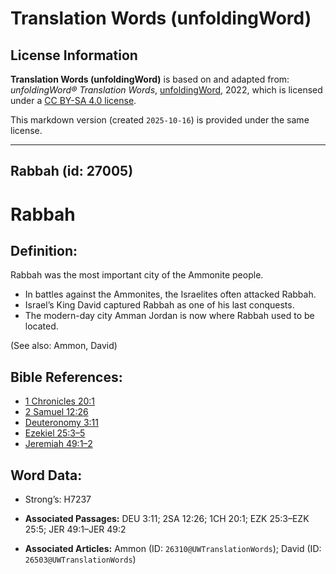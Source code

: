 # Translation Words (unfoldingWord)

## License Information

**Translation Words (unfoldingWord)** is based on and adapted from: _unfoldingWord® Translation Words_, [unfoldingWord](https://unfoldingword.org/utw), 2022, which is licensed under a [CC BY-SA 4.0 license](https://creativecommons.org/licenses/by-sa/4.0/legalcode.en).

This markdown version (created `2025-10-16`) is provided under the same license.



--------------------------------

## Rabbah (id: 27005)

Rabbah
======

Definition:
-----------

Rabbah was the most important city of the Ammonite people.

* In battles against the Ammonites, the Israelites often attacked Rabbah.
* Israel’s King David captured Rabbah as one of his last conquests.
* The modern\-day city Amman Jordan is now where Rabbah used to be located.

(See also: Ammon, David)

Bible References:
-----------------

* [1 Chronicles 20:1](https://ref.ly/1Chr20:1)
* [2 Samuel 12:26](https://ref.ly/2Sam12:26)
* [Deuteronomy 3:11](https://ref.ly/Deut3:11)
* [Ezekiel 25:3–5](https://ref.ly/Ezek25:3-Ezek25:5)
* [Jeremiah 49:1–2](https://ref.ly/Jer49:1-Jer49:2)

Word Data:
----------

* Strong’s: H7237

* **Associated Passages:** DEU 3:11; 2SA 12:26; 1CH 20:1; EZK 25:3–EZK 25:5; JER 49:1–JER 49:2
* **Associated Articles:** Ammon (ID: `26310@UWTranslationWords`); David (ID: `26503@UWTranslationWords`)

